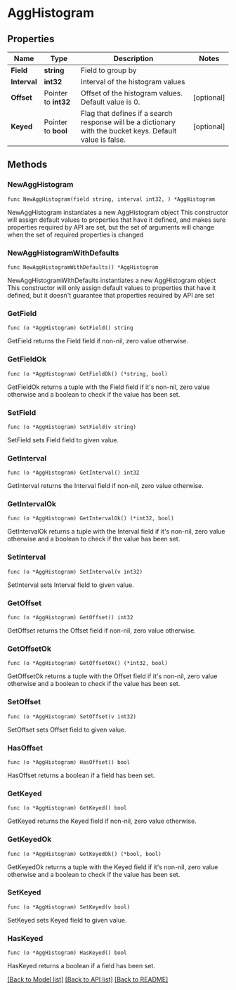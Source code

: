 # AggHistogram

## Properties

Name | Type | Description | Notes
------------ | ------------- | ------------- | -------------
**Field** | **string** | Field to group by | 
**Interval** | **int32** | Interval of the histogram values | 
**Offset** | Pointer to **int32** | Offset of the histogram values. Default value is 0. | [optional] 
**Keyed** | Pointer to **bool** | Flag that defines if a search response will be a dictionary with the bucket keys. Default value is false. | [optional] 

## Methods

### NewAggHistogram

`func NewAggHistogram(field string, interval int32, ) *AggHistogram`

NewAggHistogram instantiates a new AggHistogram object
This constructor will assign default values to properties that have it defined,
and makes sure properties required by API are set, but the set of arguments
will change when the set of required properties is changed

### NewAggHistogramWithDefaults

`func NewAggHistogramWithDefaults() *AggHistogram`

NewAggHistogramWithDefaults instantiates a new AggHistogram object
This constructor will only assign default values to properties that have it defined,
but it doesn't guarantee that properties required by API are set

### GetField

`func (o *AggHistogram) GetField() string`

GetField returns the Field field if non-nil, zero value otherwise.

### GetFieldOk

`func (o *AggHistogram) GetFieldOk() (*string, bool)`

GetFieldOk returns a tuple with the Field field if it's non-nil, zero value otherwise
and a boolean to check if the value has been set.

### SetField

`func (o *AggHistogram) SetField(v string)`

SetField sets Field field to given value.


### GetInterval

`func (o *AggHistogram) GetInterval() int32`

GetInterval returns the Interval field if non-nil, zero value otherwise.

### GetIntervalOk

`func (o *AggHistogram) GetIntervalOk() (*int32, bool)`

GetIntervalOk returns a tuple with the Interval field if it's non-nil, zero value otherwise
and a boolean to check if the value has been set.

### SetInterval

`func (o *AggHistogram) SetInterval(v int32)`

SetInterval sets Interval field to given value.


### GetOffset

`func (o *AggHistogram) GetOffset() int32`

GetOffset returns the Offset field if non-nil, zero value otherwise.

### GetOffsetOk

`func (o *AggHistogram) GetOffsetOk() (*int32, bool)`

GetOffsetOk returns a tuple with the Offset field if it's non-nil, zero value otherwise
and a boolean to check if the value has been set.

### SetOffset

`func (o *AggHistogram) SetOffset(v int32)`

SetOffset sets Offset field to given value.

### HasOffset

`func (o *AggHistogram) HasOffset() bool`

HasOffset returns a boolean if a field has been set.

### GetKeyed

`func (o *AggHistogram) GetKeyed() bool`

GetKeyed returns the Keyed field if non-nil, zero value otherwise.

### GetKeyedOk

`func (o *AggHistogram) GetKeyedOk() (*bool, bool)`

GetKeyedOk returns a tuple with the Keyed field if it's non-nil, zero value otherwise
and a boolean to check if the value has been set.

### SetKeyed

`func (o *AggHistogram) SetKeyed(v bool)`

SetKeyed sets Keyed field to given value.

### HasKeyed

`func (o *AggHistogram) HasKeyed() bool`

HasKeyed returns a boolean if a field has been set.


[[Back to Model list]](../README.md#documentation-for-models) [[Back to API list]](../README.md#documentation-for-api-endpoints) [[Back to README]](../README.md)


